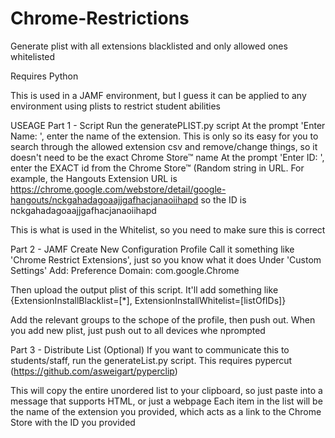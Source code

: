 # Chrome-Restrictions
Generate plist with all extensions blacklisted and only allowed ones whitelisted

Requires Python

This is used in a JAMF environment, but I guess it can be applied to any environment using plists to restrict student abilities

USEAGE
Part 1 - Script
Run the generatePLIST.py script
At the prompt 'Enter Name: ', enter the name of the extension. This is only so its easy for you to search through the allowed extension csv and remove/change things, so it doesn't need to be the exact Chrome Store™ name
At the prompt 'Enter ID: ', enter the EXACT id from the Chrome Store™ (Random string in URL. For example, the Hangouts Extension URL is https://chrome.google.com/webstore/detail/google-hangouts/nckgahadagoaajjgafhacjanaoiihapd so the ID is nckgahadagoaajjgafhacjanaoiihapd

This is what is used in the Whitelist, so you need to make sure this is correct

Part 2 - JAMF
Create New Configuration Profile
Call it something like 'Chrome Restrict Extensions', just so you know what it does
Under 'Custom Settings' Add:
Preference Domain: com.google.Chrome

Then upload the output plist of this script. It'll add something like 
{ExtensionInstallBlacklist=[*], ExtensionInstallWhitelist=[listOfIDs]} 

Add the relevant groups to the schope of the profile, then push out. When you add new plist, just push out to all devices whe nprompted

Part 3 - Distribute List (Optional)
If you want to communicate this to students/staff, run the generateList.py script. This requires pypercut (https://github.com/asweigart/pyperclip)

This will copy the entire unordered list to your clipboard, so just paste into a message that supports HTML, or just a webpage
Each item in the list will be the name of the extension you provided, which acts as a link to the Chrome Store with the ID you provided
